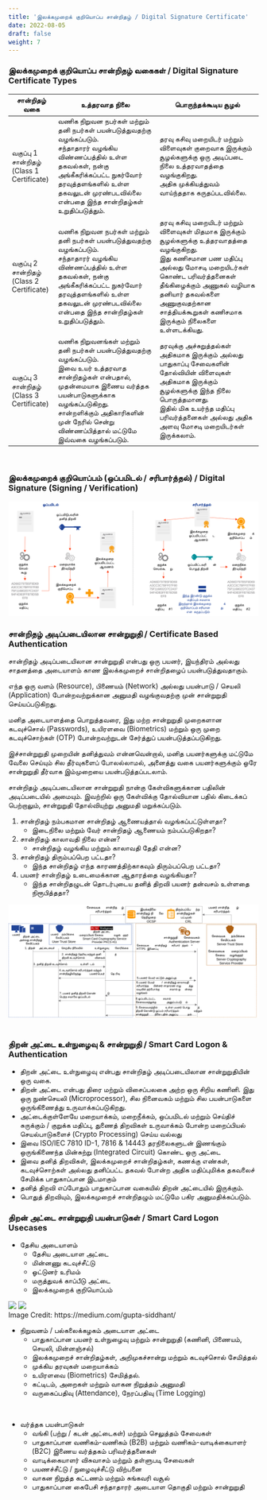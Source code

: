 ```yaml
---
title: 'இலக்கமுறைக் குறியொப்ப சான்றிதழ் / Digital Signature Certificate​'
date: 2022-08-05
draft: false
weight: 7
---
```


### இலக்கமுறைக் குறியொப்ப சான்றிதழ் வகைகள்​ / Digital Signature Certificate Types​

| சான்றிதழ் வகை​                           | உத்தரவாத நிலை​           | பொருந்தக்கூடிய  சூழல்  |
| -------------                           |------------| -----|
| வகுப்பு 1 ​சான்றிதழ்​ <br> (Class 1 Certificate)​  | வணிக நிறுவன நபர்கள் மற்றும் தனி நபர்கள் பயன்படுத்துவதற்கு வழங்கப்படும். <br> சந்தாதாரர் வழங்கிய விண்ணப்பத்தில் உள்ள தகவல்கள், நன்கு அங்கீகரிக்கப்பட்ட நுகர்வோர் தரவுத்தளங்களில் உள்ள தகவலுடன் முரண்படவில்லை என்பதை இந்த சான்றிதழ்கள் உறுதிப்படுத்தும்.​ | தரவு கசிவு மறையிடர் மற்றும் விளைவுகள் குறைவாக இருக்கும் சூழல்களுக்கு ஒரு அடிப்படை நிலை உத்தரவாதத்தை வழங்குகிறது.​<br> அதிக முக்கியத்துவம் வாய்ந்ததாக கருதப்படவில்லை.​ |
| வகுப்பு 2 ​சான்றிதழ்​ <br> (Class 2 Certificate)​  | வணிக நிறுவன நபர்கள் மற்றும் தனி நபர்கள் பயன்படுத்துவதற்கு வழங்கப்படும். <br> சந்தாதாரர் வழங்கிய விண்ணப்பத்தில் உள்ள தகவல்கள், நன்கு அங்கீகரிக்கப்பட்ட நுகர்வோர் தரவுத்தளங்களில் உள்ள தகவலுடன் முரண்படவில்லை என்பதை இந்த சான்றிதழ்கள் உறுதிப்படுத்தும்.​ | தரவு கசிவு மறையிடர் மற்றும் விளைவுகள் மிதமாக  இருக்கும் சூழல்களுக்கு உத்தரவாதத்தை வழங்குகிறது.​<br> இது கணிசமான பண மதிப்பு அல்லது மோசடி மறையிடர்கள் கொண்ட பரிவர்த்தனைகள்​ தீங்கிழைக்கும் அணுகல் வழியாக  தனியார் தகவல்களை அணுகுவதற்கான சாத்தியக்கூறுகள் கணிசமாக இருக்கும் நிலைகளை உள்ளடக்கியது. ​|
| வகுப்பு 3 ​சான்றிதழ்​ <br> (Class 3 Certificate)​  | வணிக நிறுவனங்கள் மற்றும் தனி நபர்கள் பயன்படுத்துவதற்கு வழங்கப்படும். <br> ​இவை உயர் உத்தரவாத சான்றிதழ்கள் என்பதால், முதன்மையாக இணைய வர்த்தக பயன்பாடுகளுக்காக வழங்கப்படுகிறது. <br> சான்றளிக்கும் அதிகாரிகளின் முன் நேரில் சென்று விண்ணப்பித்தால் மட்டுமே இவ்வகை வழங்கப்படும். | தரவுக்கு அச்சுறுத்தல்கள் அதிகமாக இருக்கும் அல்லது பாதுகாப்பு சேவைகளின் தோல்வியின் விளைவுகள் அதிகமாக இருக்கும் சூழல்களுக்கு இந்த நிலை பொருத்தமானது.​ <br> இதில் மிக உயர்ந்த மதிப்பு பரிவர்த்தனைகள் அல்லது அதிக அளவு மோசடி மறையிடர்கள் இருக்கலாம்.​ |

<br>

### இலக்கமுறைக் குறியொப்பம் (ஒப்பமிடல் / சரிபார்த்தல்)​ / Digital Signature (Signing / Verification)

<img src="/images/pki-ta/digital-sign-verification-ta.svg">

<br>

### சான்றிதழ் அடிப்படையிலான சான்றுறுதி ​/ Certificate Based Authentication​

சான்றிதழ் அடிப்படையிலான சான்றுறுதி என்பது ஒரு பயனர், இயந்திரம் அல்லது சாதனத்தை அடையாளம் காண இலக்கமுறைச் சான்றிதழைப் பயன்படுத்துவதாகும். ​

எந்த ஒரு வளம் (Resource), பிணையம் (Network) அல்லது பயன்பாடு / செயலி (Application) போன்றவற்றுக்கான அனுமதி வழங்குவதற்கு முன் சான்றுறுதி செய்யப்படுகிறது.​

மனித அடையாளத்தை பொறுத்தவரை, இது மற்ற சான்றுறுதி முறைகளான கடவுச்சொல் (Passwords),  உயிரளவை (Biometrics) மற்றும் ஒரு முறை கடவுச்சொற்கள் (OTP) போன்றவற்றுடன் சேர்த்துப் பயன்படுத்தப்படுகிறது.​

இச்சான்றுறுதி முறையின் தனித்துவம் என்னவென்றால், மனித பயனர்களுக்கு மட்டுமே வேலை செய்யும் சில தீர்வுகளைப் போலல்லாமல், அனைத்து வகை பயனர்களுக்கும் ஒரே சான்றுறுதி தீர்வாக இம்முறையை பயன்படுத்தப்படலாம்.

சான்றிதழ் அடிப்படையிலான சான்றுறுதி நான்கு கேள்விகளுக்கான பதிலின் அடிப்படையில் அமையும். இவற்றில் ஒரு கேள்விக்கு தோல்வியான பதில் கிடைக்கப் பெற்றாலும், சான்றுறுதி தோல்வியுற்று அனுமதி மறுக்கப்படும்.​
1. சான்றிதழ் நம்பகமான சான்றிதழ் ஆணையத்தால் வழங்கப்பட்டுள்ளதா?​
   - இடைநிலை மற்றும் வேர் சான்றிதழ் ஆணையம் நம்பப்படுகிறதா? <br>
2. சான்றிதழ் காலாவதி நிலை என்ன?​
   - சான்றிதழ் வழங்கிய மற்றும் காலாவதி தேதி என்ன? <br>
3. சான்றிதழ் திரும்பப்பெற பட்டதா?​
   - இந்த சான்றிதழ் எந்த காரணத்திற்காகவும் திரும்பப்பெற பட்டதா?​ <br>
4. பயனர் சான்றிதழ் உடைமைக்கான ஆதாரத்தை வழங்கியதா?​
   - இந்த சான்றிதழுடன் தொடர்புடைய தனித் திறவி பயனர் தன்வசம் உள்ளதை நிரூபித்ததா?
   
<img src="/images/pki-ta/certificate-based-authentication-ta.svg">

<br>
<br>

### திறன் அட்டை உள்நுழைவு & சான்றுறுதி / Smart Card Logon & Authentication

* திறன் அட்டை உள்நுழைவு என்பது சான்றிதழ் அடிப்படையிலான சான்றுறுதியின் ஒரு வகை.​
* திறன் அட்டை என்பது திரை மற்றும் விசைப்பலகை அற்ற ஒரு சிறிய கணினி. இது ஒரு நுண்செயலி (Microprocessor), சில நினைவகம் மற்றும் சில பயன்பாடுகளை ஒருங்கிணைத்து உருவாக்கப்படுகிறது. ​
* அட்டைக்குள்ளேயே மறையாக்கம், மறைநீக்கம், ஒப்பமிடல் மற்றும் செய்திச் சுருக்கும் / குறுக்க மதிப்பு, துணைத் திறவிகள் உருவாக்கம் போன்ற மறைப்பியல் செயல்பாடுகளைச் (Crypto Processing) செய்ய வல்லது​
* இவை ISO/IEC 7810 ID-1, 7816 & 14443 தரநிலைகளுடன் இணங்கும் ஒருங்கிணைந்த மின்சுற்று (Integrated Circuit) கொண்ட ஒரு அட்டை​
* இவை தனித் திறவிகள், இலக்கமுறைச் சான்றிதழ்கள், கணக்கு எண்கள், கடவுச்சொற்கள் அல்லது தனிப்பட்ட தகவல் போன்ற அதிக மதிப்புமிக்க தகவலைச் சேமிக்க பாதுகாப்பான இடமாகும்​
* தனித் திறவி எப்போதும் பாதுகாப்பான வகையில் திறன் அட்டையில் இருக்கும்.​
* பொதுத் திறவியும், இலக்கமுறைச் சான்றிதழும் மட்டுமே பகிர அனுமதிக்கப்படும்.

### திறன் அட்டை சான்றுறுதி பயன்பாடுகள் / Smart Card Logon Usecases

* தேசிய அடையாளம்​
  - தேசிய அடையாள அட்டை​
  - மின்னணு கடவுச்சீட்டு​
  - ஓட்டுனர் உரிமம்​
  - மருத்துவக் காப்பீடு அட்டை​
  - இலக்கமுறைக் குறியொப்பம்​

<img src="https://miro.medium.com/max/700/1*HqyovEj3_aRF0Sp3VBuBIw.jpeg">

<img src="https://miro.medium.com/max/700/1*AqaNBw8KXLbFSqm4Qjv8-A.png">
<br>
Image Credit: https://medium.com/gupta-siddhant/
<br>

* நிறுவனம் / பல்கலைக்கழகம் அடையாள அட்டை​
  - பாதுகாப்பான பயனர் உள்நுழைவு மற்றும் சான்றுறுதி (கணினி, பிணையம், செயலி, மின்னஞ்சல்)​
  - இலக்கமுறைச் சான்றிதழ்கள், அறிமுகச்சான்று மற்றும் கடவுச்சொல் சேமித்தல்​
  - முக்கிய தரவுகள் மறையாக்கம்​
  - உயிரளவை (Biometrics) சேமித்தல்.​
  - கட்டிடம், அறைகள் மற்றும் வாகன நிறுத்தம் அனுமதி​
  - வருகைப்பதிவு (Attendance), நேரப்பதிவு (Time Logging)​

<br>

* வர்த்தக பயன்பாடுகள்​
  - வங்கி (பற்று / கடன் அட்டைகள்) மற்றும் செலுத்தம் சேவைகள்​
  - பாதுகாப்பான வணிகம்-வணிகம் (B2B) மற்றும் வணிகம்-வாடிக்கையாளர் (B2C) இணைய வர்த்தகம் பரிவர்த்தனைகள்​
  - வாடிக்கையாளர் விசுவாசம் மற்றும் தள்ளுபடி சேவைகள்​
  - பயணச்சீட்டு / நுழைவுச்சீட்டு விற்பனை​
  - வாகன நிறுத்த கட்டணம் மற்றும் சுங்கவரி வசூல்​
  - பாதுகாப்பான கைபேசி சந்தாதாரர் அடையாள தொகுதி மற்றும் சான்றுறுதி​